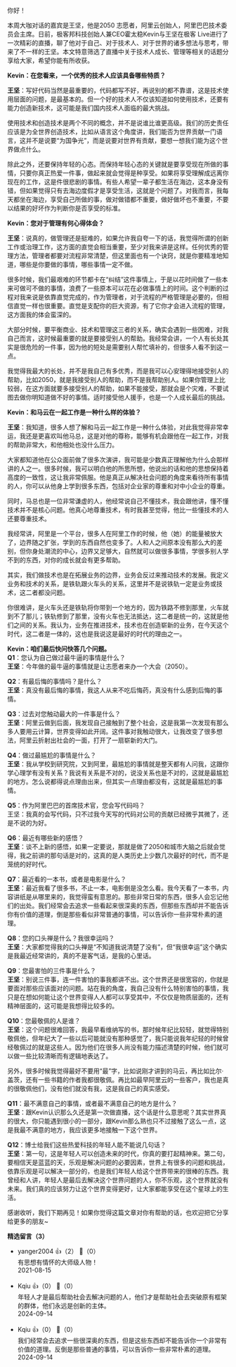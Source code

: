 你好！

本周大咖对话的嘉宾是王坚，他是2050 志愿者，阿里云创始人，阿里巴巴技术委员会主席。日前，极客邦科技创始人兼CEO霍太稳Kevin与王坚在极客 Live进行了一次精彩的直播，聊了他对于自己、对于技术人、对于世界的诸多想法与思考，带来了不一样的王坚。本文特意筛选了直播中关于技术人成长、管理等相关的话题分享给大家，希望你能有所收获。

**Kevin：在您看来，一个优秀的技术人应该具备哪些特质？**

**王坚**：写好代码当然是最重要的，代码都写不好，再说别的都不靠谱，这是技术使用层面的问题，是最基本的。但一个好的技术人不仅该知道如何使用技术，还要有能力创造新技术，这可能是我们国内技术人面临的最大挑战。

使用技术和创造技术是两个不同的概念，并不是说谁比谁更高级。我们的历史责任应该是为全世界创造技术，比如从语言这个角度讲，我们能否为世界贡献一门语言，这并不是说要“为国争光”，而是说要对世界有贡献，要想一想我们能为这个世界做点什么。

除此之外，还要保持年轻的心态。而保持年轻心态的关键就是要享受现在所做的事情，只要你真正热爱一件事，做起来就会觉得是种享受。如果将享受理解成远离你现在的工作，这是件很悲剧的事情。有些人希望一辈子都生活在海边，这本身没有错，但如果觉得只有去海边度假才是享受生活，这就是个问题了。对我而言，我每天都坐在海边，享受自己所做的事，做对做错都不重要，做好做坏也不重要，不要以结果的好坏作为判断你是否享受的标准。

**Kevin：您对于管理有何心得体会？**

**王坚**：说真的，做管理还是挺难的，如果允许我自夸一下的话，我觉得所谓的创新工作或治理工作，这方面的直觉会相当重要，至少对我来讲是这样。任何优秀的管理方法，管理者都要对流程非常清楚，但这里面也有一个诀窍，就是你要精准地知道，哪些是你要做的事情，哪些事情一定不做。

很多时候，我们最艰难的环节都卡在“纠结”这件事情上，于是以花时间做了一些本来可做可不做的事情，浪费了一些原本可以花在必做事情上的时间。这个判断的过程对我来说是依靠直觉完成的，作为管理者，对于流程的严格管理是必要的，但相信直觉一样也很重要。直觉是支配你的巨大资源，有了它你才会进入流程的管理，这方面我的体会蛮深的。

大部分时候，要平衡商业、技术和管理这三者的关系，确实会遇到一些困难，对我自己而言，这时候最重要的就是要接受别人的帮助。我经常会讲，一个人有长处其实是很危险的一件事，因为他的短处是需要别人帮忙填补的，但很多人看不到这一点。

我觉得我最大的长处，并不是我自己有多优秀，而是我可以心安理得地接受别人的帮助，比如2050，就是我接受别人的帮助，而不是我帮助别人。如果你管理上比较弱，在这方面就要多接受别人的帮助，如果不能接受，那就会是个灾难，不要试图去做你明知道做不好的事情。适时接受他人援手，也是一个人成长最后的挑战。

**Kevin：和马云在一起工作是一种什么样的体验？**

**王坚**：我知道，很多人想了解和马云一起工作是一种什么体验，对此我觉得非常幸运，我还是更喜欢叫他马总，这是对他的尊称，能够有机会跟他在一起工作，对我的帮助非常大，和他相处也没什么压力。

大家都知道他在公众面前做了很多次演讲，我可能是少数真正理解他为什么会那样讲的人之一。很多时候，我可以明白他的所思所想，他说出的话和他的思想保持着高度的一致性，这让我非常佩服。他是真正从解决社会问题的角度来看待所有事情的人，你可以从他身上学到很多东西，包括对企业家的尊重和对中小企业的尊重。

同时，马总也是一位非常谦虚的人，他经常说自己不懂技术，我会跟他讲，懂不懂技术并不是核心问题。他真心地尊重技术，有时我甚至觉得，他比一些懂技术的人还要尊重技术。

我经常讲，阿里是一个平台，很多人在阿里工作的时候，他（她）的能量被放大了，边界随之扩张，学到的东西自然也变多了。人和人之间原本没有那么大的差别，但你身处潮流的中心，边界又足够大，自然就可以做很多事情，学很多别人学不到的东西，对你的成长就会有更多帮助。

其实，我们做技术也是在拓展业务的边界，业务会反过来推动技术的发展。我定义业务和技术的关系，是铁轨跟火车头的关系，这里并不是说铁轨一定是业务或技术，这二者都没问题。

你很难讲，是火车头还是铁轨将你带到一个地方的，因为铁路不修到那里，火车就到不了那儿；铁轨修到了那里，没有火车也无法抵达，这二者是统一的，这就是他们之间的关系。我认为，业务在推进技术，技术也在创造崭新的业务，在今天这个时代，这二者是一体的，这也是我说这是最好的时代的理由之一。

**Kevin：咱们最后快问快答几个问题。**  
**Q1**：您认为自己做过最牛逼的事情是什么？  
**王坚**：今年做的最牛逼的事情就是让志愿者来办一个大会（2050）。

**Q2**：有最后悔的事情吗？是什么？  
**王坚**：真没有最后悔的事情，我这人从来不吃后悔药，真没有什么感到后悔的事情。

**Q3**：过去对您触动最大的一件事是什么？  
**王坚**：阿里云做到后面，我发现自己接触到了整个社会，这是我第一次发现有那么多人要用云计算，世界变得如此开阔。这件事对我触动很大，让我改变了很多想法，阿里云折射出社会的一面，打开了一扇崭新的大门。

**Q4**：做过最尴尬的事情是什么？  
**王坚**：我从学校到研究院，又到阿里，最尴尬的事情就是整天都有人问我，这跟你学心理学有没有关系？我说有关系是不对的，说没关系也是不对的，这就是最尴尬的地方。怎么说都得说点理由出来，但其实一点理由都没有，这就是最尴尬的事情。

**Q5**：作为阿里巴巴的首席技术官，您会写代码吗？  
王坚：我真的会写代码，只不过我今天写的代码对公司的贡献已经微乎其微了，还是不说的为好。

**Q6**：最近有哪些新的感悟？  
**王坚**：谈不上新的感悟，如果一定要说，那就是做了2050和城市大脑之后就会觉得，我之前讲的那句话是对的，这真的是人类历史上少数几次最好的时代，而不是笼统的好时代。

**Q7**：最近看的一本书，或者是电影是什么？  
**王坚**：最近我看了很多书，不止一本，电影倒是没怎么看。我今天看了一本书，内容讲纸是从哪里来的，我觉得蛮有意思的。那些非常日常的东西，很多人会忘记他们的出处。我们经常会去追求一些看起来很深奥的东西，但那些东西却并不能告诉你有价值的道理，倒是那些看似非常普通的事情，可以告诉你一些非常朴素的道理。

**Q8**：您的口头禅是什么？我很幸运吗？  
**王坚**：大家都觉得我的口头禅是“不知道我说清楚了没有”，但“我很幸运”这个确实是我最近经常讲的，真的不是客气话，是我的心里话。

**Q9**：您最害怕的三件事是什么？  
**王坚**：别说三件事，连一件害怕的事我都讲不出。这个世界还是很宽容的，你就是要面对那些应该面对的问题。站在我的角度，我自己没有什么特别害怕的事情，我只是在想如何能让这个世界变得人人都可以享受其中，不仅仅是物质层面的，还有精神层面的，这可能是我想得比较多的。

**Q10**：您最敬佩的人是谁？  
**王坚**：这个问题很难回答，我最早看维纳写的书，那时候年纪比较轻，就觉得特别敬佩他，但年纪大了一些以后可能就没有那种感觉了，我只能说我年纪轻的时候曾经敬佩过的就是这些人。因为他们在很多人尚没有能力描述清楚的时候，他们就可以做一些比较清晰而有逻辑地表达了。

另外，很多时候我觉得最好不要用“最”字，比如说刚才讲到的马云，再比如比尔·盖茨，还有一些书籍的作者我都很敬佩。再比如最早阿里云的一些客户，我也是真的很敬佩他们，没有他们就没有我，这是我自己的真实感受。

**Q11**：最不满意自己的事情，或者最不满意自己的地方是什么？  
**王坚**：跟Kevin认识那么久还是第一次做直播，这个话是什么意思呢？其实世界真的很大，你只能遇到很小的一部分，跟Kevin那么熟也只不过接触了这么一点，这是我最不满意的地方，我应该更多地接触一下这个世界。

**Q12**：博士给我们这些热爱科技的年轻人能不能说几句话？  
**王坚**：第一句，这是年轻人可以创造未来的时代，你真的要打起精神来。第二句，要相信天是蓝蓝的天，乐观是解决问题的必要因素，世界上有很多的问题和挑战，依靠乐观是可以解决一部分的，也是我们年轻人给这个世界带来的很棒的东西。我曾经和人讲，年轻人是最后去解决这个世界问题的人，你不乐观，这个世界就没有未来。我们真的应该努力让这个世界变得更好，让大家都能享受在这个星球上的生活。

感谢收听，我们下期再见！如果你觉得这篇文章对你有帮助的话，也欢迎把它分享给更多的朋友~
<div><strong>精选留言（3）</strong></div><ul>
<li><span>yanger2004</span> 👍（2） 💬（0）<div>有思想有情怀的大师级人物！</div>2021-08-15</li><br/><li><span>Kqiu</span> 👍（0） 💬（0）<div>年轻人才是最后帮助社会去解决问题的人，他们才是帮助社会去突破原有框架的群体，他们永远是创新的主体。</div>2024-09-14</li><br/><li><span>Kqiu</span> 👍（0） 💬（0）<div>我们经常会去追求一些很深奥的东西，但是这些东西却不能告诉你一个非常有价值的道理。反倒是那些普通的事情，可以告诉你一些非常朴素的道理。</div>2024-09-14</li><br/>
</ul>